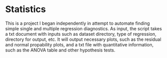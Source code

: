 # Statistics

This is a project I began independently in attempt to automate finding simple single and multiple regression diagnostics. As input, the script takes a txt document with inputs such as dataset directory, type of regression, directory for output, etc. It will output necessary plots, such as the residual and normal propability plots, and a txt file with quantitative information, such as the ANOVA table and other hypothesis tests.

